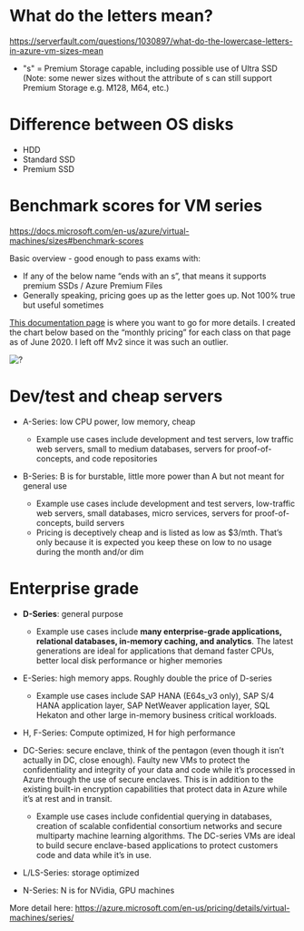 # What do the letters mean?

https://serverfault.com/questions/1030897/what-do-the-lowercase-letters-in-azure-vm-sizes-mean

- "s" = Premium Storage capable, including possible use of Ultra SSD (Note: some newer sizes without the attribute of s can still support Premium Storage e.g. M128, M64, etc.)

# Difference between OS disks

- HDD
- Standard SSD 
- Premium SSD 

# Benchmark scores for VM series

https://docs.microsoft.com/en-us/azure/virtual-machines/sizes#benchmark-scores 


Basic overview - good enough to pass exams with:

- If any of the below name “ends with an s”, that means it supports premium SSDs / Azure Premium Files
- Generally speaking, pricing goes up as the letter goes up. Not 100% true but useful sometimes 

[This documentation page](https://azure.microsoft.com/en-us/pricing/details/virtual-machines/series/) is where you want to go for more details. I created the chart below based on the “monthly pricing” for each class on that page as of June 2020. I left off Mv2 since it was such an outlier. 

![?](https://i.imgur.com/TrhYTwj_d.jpg?maxwidth=640&shape=thumb&fidelity=medium)

# Dev/test and cheap servers
- A-Series: low CPU power, low memory, cheap
   - Example use cases include development and test servers, low traffic web servers, small to medium databases, servers for proof-of-concepts, and code repositories
   
- B-Series: B is for burstable, little more power than A but not meant for general use
   - Example use cases include development and test servers, low-traffic web servers, small databases, micro services, servers for proof-of-concepts, build servers
   - Pricing is deceptively cheap and is listed as low as $3/mth. That’s only because it is expected you keep these on low to no usage during the month and/or dim
   
# Enterprise grade

- **D-Series**: general purpose
   - Example use cases include **many enterprise-grade applications, relational databases, in-memory caching, and analytics**. The latest generations are ideal for applications that demand faster CPUs, better local disk performance or higher memories
   
- E-Series: high memory apps. Roughly double the price of D-series
   - Example use cases include SAP HANA (E64s_v3 only), SAP S/4 HANA application layer, SAP NetWeaver application layer, SQL Hekaton and other large in-memory business critical workloads.

- H, F-Series: Compute optimized, H for high performance

- DC-Series: secure enclave, think of the pentagon (even though it isn’t actually in DC, close enough). Faulty new VMs to protect the confidentiality and integrity of your data and code while it’s processed in Azure through the use of secure enclaves. This is in addition to the existing built-in encryption capabilities that protect data in Azure while it’s at rest and in transit.
   - Example use cases include confidential querying in databases, creation of scalable confidential consortium networks and secure multiparty machine learning algorithms. The DC-series VMs are ideal to build secure enclave-based applications to protect customers code and data while it’s in use.

- L/LS-Series: storage optimized
- N-Series: N is for NVidia, GPU machines

More detail here: https://azure.microsoft.com/en-us/pricing/details/virtual-machines/series/
